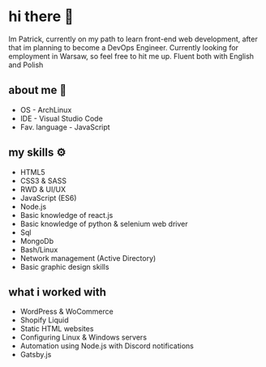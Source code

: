 # hi there 👋
Im Patrick, currently on my path to learn front-end web development, after that im planning to become a DevOps Engineer. Currently looking for employment in Warsaw, so feel free to hit me up. Fluent both with English and Polish

## about me 👤
* OS - ArchLinux
* IDE - Visual Studio Code
* Fav. language - JavaScript

## my skills ⚙️
* HTML5
* CSS3 & SASS
* RWD & UI/UX
* JavaScript (ES6)
* Node.js
* Basic knowledge of react.js
* Basic knowledge of python & selenium web driver
* Sql
* MongoDb
* Bash/Linux
* Network management (Active Directory)
* Basic graphic design skills

## what i worked with
* WordPress & WoCommerce
* Shopify Liquid
* Static HTML websites
* Configuring Linux & Windows servers
* Automation using Node.js with Discord notifications
* Gatsby.js
